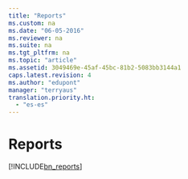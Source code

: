 ```yaml
---
title: "Reports"
ms.custom: na
ms.date: "06-05-2016"
ms.reviewer: na
ms.suite: na
ms.tgt_pltfrm: na
ms.topic: "article"
ms.assetid: 3049469e-45af-45bc-81b2-5083bb3144a1
caps.latest.revision: 4
ms.author: "edupont"
manager: "terryaus"
translation.priority.ht: 
  - "es-es"
---
```

# Reports
[!INCLUDE[bn_reports](../../LocalFunctionalityForMicrosoftDynamicsNav2016/Australia/includes/bn_reports_md.md)]